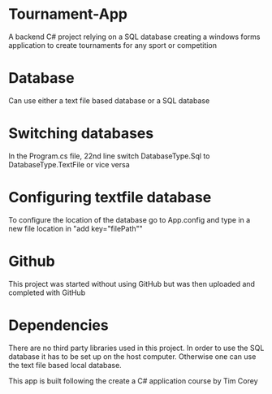 # Tournament-App
A backend C# project relying on a SQL database creating a windows forms application to create tournaments for any sport or competition

# Database
Can use either a text file based database or a SQL database

# Switching databases
In the Program.cs file, 22nd line switch DatabaseType.Sql to DatabaseType.TextFile or vice versa

# Configuring textfile database
To configure the location of the database go to App.config and type in a new file location in "add key="filePath""

# Github
This project was started without using GitHub but was then uploaded and completed with GitHub

# Dependencies
There are no third party libraries used in this project. In order to use the SQL database it has to be set up on the host computer. Otherwise one can use the text file based local database.


This app is built following the create a C# application course by Tim Corey
